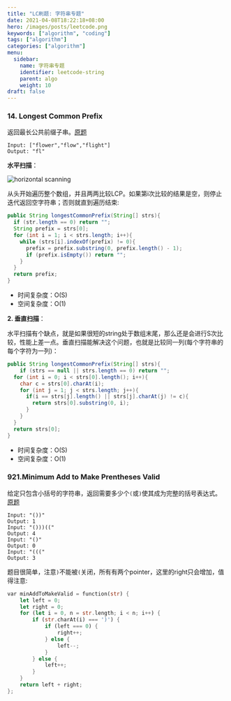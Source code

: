 ```yaml
---
title: "LC刷题: 字符串专题"
date: 2021-04-08T18:22:18+08:00
hero: /images/posts/leetcode.png
keywords: ["algorithm", "coding"]
tags: ["algorithm"]
categories: ["algorithm"]
menu:
  sidebar:
    name: 字符串专题
    identifier: leetcode-string
    parent: algo
    weight: 10
draft: false
---
```




### 14. Longest Common Prefix

返回最长公共前缀子串。[原题](https://leetcode.com/problems/longest-common-prefix/description/)

```
Input: ["flower","flow","flight"]
Output: "fl"
```

**水平扫描**：

![horizontal scanning](https://leetcode.com/media/original_images/14_basic.png)

从头开始遍历整个数组，并且两两比较LCP。如果第i次比较的结果是空，则停止迭代返回空字符串；否则就直到遍历结束:

```java
public String longestCommonPrefix(String[] strs){
  if (str.length == 0) return "";
  String prefix = strs[0];
  for (int i = 1; i < strs.length; i++){
    while (strs[i].indexOf(prefix) != 0){
      prefix = prefix.substring(0, prefix.length() - 1);
      if (prefix.isEmpty()) return "";
    }
  }
  return prefix;
}
```

- 时间复杂度：O(S)
- 空间复杂度：O(1)

**2. 垂直扫描**：

水平扫描有个缺点，就是如果很短的string处于数组末尾，那么还是会进行S次比较，性能上差一点。垂直扫描能解决这个问题，也就是比较同一列(每个字符串的每个字符为一列)：

```java
public String longestCommonPrefix(String[] strs){
	if (strs == null || strs.length == 0) return "";
  for (int i = 0; i < strs[0].length(); i++){
    char c = strs[0].charAt(i);
    for (int j = 1; j < strs.length; j++){
      if(i == strs[j].length() || strs[j].charAt(j) != c){
        return strs[0].substring(0, i);
      }
    }
  }
  return strs[0];
}
```

- 时间复杂度：O(S)
- 空间复杂度：O(1)



### 921.Minimum Add to Make Prentheses Valid

给定只包含小括号的字符串，返回需要多少个`(`或`)`使其成为完整的括号表达式。[原题](https://leetcode.com/problems/minimum-add-to-make-parentheses-valid/)

```
Input: "())"
Output: 1
Input: "()))(("
Output: 4
Input: "()"
Output: 0
Input: "((("
Output: 3
```

题目很简单，注意`)`不能被`(`关闭，所有有两个pointer，这里的right只会增加，值得注意:

```rust
var minAddToMakeValid = function(str) {
    let left = 0;
    let right = 0;
    for (let i = 0, n = str.length; i < n; i++) {
        if (str.charAt(i) === ')') {
            if (left === 0) {
                right++;
            } else {
                left--;
            }
        } else {
            left++;
        }
    }
    return left + right;
};
```



